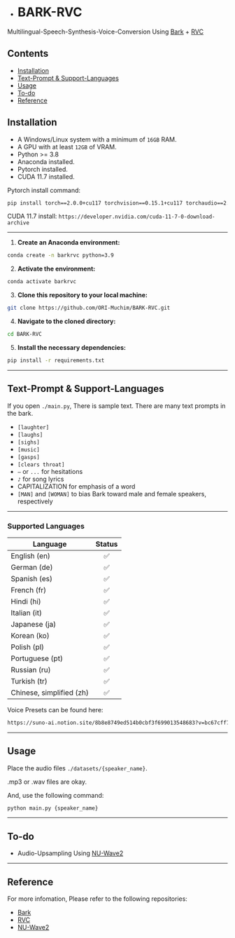 - # BARK-RVC

Multilingual-Speech-Synthesis-Voice-Conversion Using [Bark](https://github.com/suno-ai/bark) + [RVC](https://github.com/RVC-Project/Retrieval-based-Voice-Conversion-WebUI)

## Contents
- [Installation](#installation)
- [Text-Prompt & Support-Languages](#text-prompt--support-languages)
- [Usage](#usage)
- [To-do](#to-do)
- [Reference](#reference)

## Installation
- A Windows/Linux system with a minimum of `16GB` RAM.
- A GPU with at least `12GB` of VRAM.
- Python >= 3.8
- Anaconda installed.
- Pytorch installed.
- CUDA 11.7 installed.

Pytorch install command:
```sh
pip install torch==2.0.0+cu117 torchvision==0.15.1+cu117 torchaudio==2.0.1 --index-url https://download.pytorch.org/whl/cu117
```

CUDA 11.7 install:
`https://developer.nvidia.com/cuda-11-7-0-download-archive`

---

1. **Create an Anaconda environment:**

```sh
conda create -n barkrvc python=3.9
```

2. **Activate the environment:**

```sh
conda activate barkrvc
```

3. **Clone this repository to your local machine:**

```sh
git clone https://github.com/ORI-Muchim/BARK-RVC.git
```

4. **Navigate to the cloned directory:**

```sh
cd BARK-RVC
```

5. **Install the necessary dependencies:**

```sh
pip install -r requirements.txt
```

---

## Text-Prompt & Support-Languages

If you open `./main.py`, There is sample text. There are many text prompts in the bark.

- `[laughter]`
- `[laughs]`
- `[sighs]`
- `[music]`
- `[gasps]`
- `[clears throat]`
- `—` or `...` for hesitations
- `♪` for song lyrics
- CAPITALIZATION for emphasis of a word
- `[MAN]` and `[WOMAN]` to bias Bark toward male and female speakers, respectively

---

### Supported Languages

| Language | Status |
| --- | :---: |
| English (en) | ✅ |
| German (de) | ✅ |
| Spanish (es) | ✅ |
| French (fr) | ✅ |
| Hindi (hi) | ✅ |
| Italian (it) | ✅ |
| Japanese (ja) | ✅ |
| Korean (ko) | ✅ |
| Polish (pl) | ✅ |
| Portuguese (pt) | ✅ |
| Russian (ru) | ✅ |
| Turkish (tr) | ✅ |
| Chinese, simplified (zh) | ✅ |

Voice Presets can be found here:
```sh
https://suno-ai.notion.site/8b8e8749ed514b0cbf3f699013548683?v=bc67cff786b04b50b3ceb756fd05f68c
```

---

## Usage

Place the audio files `./datasets/{speaker_name}`.

.mp3 or .wav files are okay.


And, use the following command:

```sh
python main.py {speaker_name}
```

---

## To-do
- Audio-Upsampling Using [NU-Wave2](https://github.com/mindslab-ai/nuwave2)

---

## Reference

For more infomation, Please refer to the following repositories:
- [Bark](https://github.com/suno-ai/bark)
- [RVC](https://github.com/RVC-Project/Retrieval-based-Voice-Conversion-WebUI)
- [NU-Wave2](https://github.com/mindslab-ai/nuwave2)
